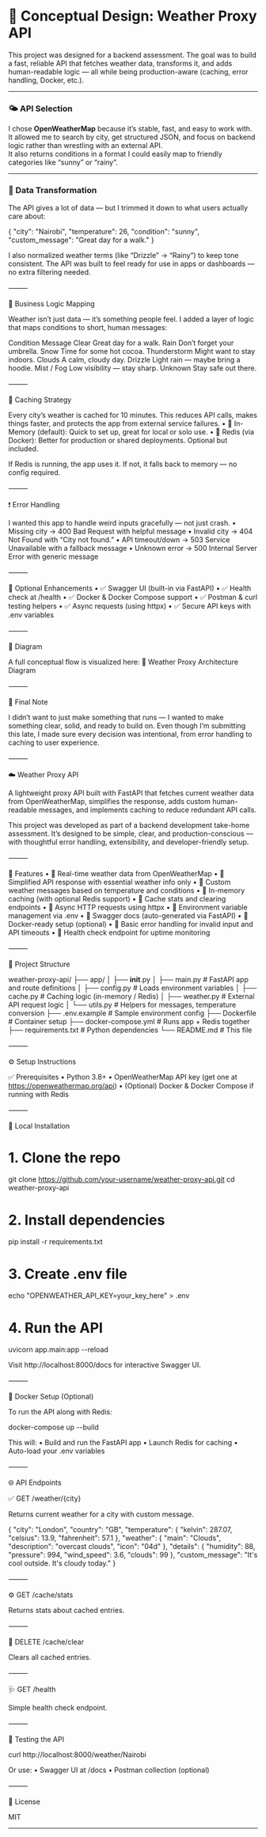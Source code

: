 # 📘 Conceptual Design: Weather Proxy API

This project was designed for a backend assessment. The goal was to build a fast, reliable API that fetches weather data, transforms it, and adds human-readable logic — all while being production-aware (caching, error handling, Docker, etc.).

---

### 🌤️ API Selection

I chose **OpenWeatherMap** because it’s stable, fast, and easy to work with. It allowed me to search by city, get structured JSON, and focus on backend logic rather than wrestling with an external API.  
It also returns conditions in a format I could easily map to friendly categories like “sunny” or “rainy”.

---

### 🔁 Data Transformation

The API gives a lot of data — but I trimmed it down to what users actually care about:


{
  "city": "Nairobi",
  "temperature": 26,
  "condition": "sunny",
  "custom_message": "Great day for a walk."
}

I also normalized weather terms (like “Drizzle” → “Rainy”) to keep tone consistent. The API was built to feel ready for use in apps or dashboards — no extra filtering needed.

⸻

🧠 Business Logic Mapping

Weather isn’t just data — it’s something people feel. I added a layer of logic that maps conditions to short, human messages:

Condition	Message
Clear	Great day for a walk.
Rain	Don’t forget your umbrella.
Snow	Time for some hot cocoa.
Thunderstorm	Might want to stay indoors.
Clouds	A calm, cloudy day.
Drizzle	Light rain — maybe bring a hoodie.
Mist / Fog	Low visibility — stay sharp.
Unknown	Stay safe out there.



⸻

💾 Caching Strategy

Every city’s weather is cached for 10 minutes. This reduces API calls, makes things faster, and protects the app from external service failures.
	•	🧠 In-Memory (default): Quick to set up, great for local or solo use.
	•	🧱 Redis (via Docker): Better for production or shared deployments. Optional but included.

If Redis is running, the app uses it. If not, it falls back to memory — no config required.

⸻

❗ Error Handling

I wanted this app to handle weird inputs gracefully — not just crash.
	•	Missing city → 400 Bad Request with helpful message
	•	Invalid city → 404 Not Found with “City not found.”
	•	API timeout/down → 503 Service Unavailable with a fallback message
	•	Unknown error → 500 Internal Server Error with generic message

⸻

🔧 Optional Enhancements
	•	✅ Swagger UI (built-in via FastAPI)
	•	✅ Health check at /health
	•	✅ Docker & Docker Compose support
	•	✅ Postman & curl testing helpers
	•	✅ Async requests (using httpx)
	•	✅ Secure API keys with .env variables

⸻

🧭 Diagram

A full conceptual flow is visualized here:
🔗 Weather Proxy Architecture Diagram

⸻

💬 Final Note

I didn’t want to just make something that runs — I wanted to make something clear, solid, and ready to build on. Even though I’m submitting this late, I made sure every decision was intentional, from error handling to caching to user experience.

⸻

☁️ Weather Proxy API

A lightweight proxy API built with FastAPI that fetches current weather data from OpenWeatherMap, simplifies the response, adds custom human-readable messages, and implements caching to reduce redundant API calls.

This project was developed as part of a backend development take-home assessment. It’s designed to be simple, clear, and production-conscious — with thoughtful error handling, extensibility, and developer-friendly setup.

⸻

🚀 Features
	•	🔹 Real-time weather data from OpenWeatherMap
	•	🔹 Simplified API response with essential weather info only
	•	🔹 Custom weather messages based on temperature and conditions
	•	🔹 In-memory caching (with optional Redis support)
	•	🔹 Cache stats and clearing endpoints
	•	🔹 Async HTTP requests using httpx
	•	🔹 Environment variable management via .env
	•	🔹 Swagger docs (auto-generated via FastAPI)
	•	🔹 Docker-ready setup (optional)
	•	🔹 Basic error handling for invalid input and API timeouts
	•	🔹 Health check endpoint for uptime monitoring

⸻

🧱 Project Structure

weather-proxy-api/
├── app/
│   ├── __init__.py
│   ├── main.py          # FastAPI app and route definitions
│   ├── config.py        # Loads environment variables
│   ├── cache.py         # Caching logic (in-memory / Redis)
│   ├── weather.py       # External API request logic
│   └── utils.py         # Helpers for messages, temperature conversion
├── .env.example         # Sample environment config
├── Dockerfile           # Container setup
├── docker-compose.yml   # Runs app + Redis together
├── requirements.txt     # Python dependencies
└── README.md            # This file



⸻

⚙️ Setup Instructions

✅ Prerequisites
	•	Python 3.8+
	•	OpenWeatherMap API key (get one at https://openweathermap.org/api)
	•	(Optional) Docker & Docker Compose if running with Redis

⸻

🔧 Local Installation

# 1. Clone the repo
git clone https://github.com/your-username/weather-proxy-api.git
cd weather-proxy-api

# 2. Install dependencies
pip install -r requirements.txt

# 3. Create .env file
echo "OPENWEATHER_API_KEY=your_key_here" > .env

# 4. Run the API
uvicorn app.main:app --reload

Visit http://localhost:8000/docs for interactive Swagger UI.

⸻

🐳 Docker Setup (Optional)

To run the API along with Redis:

docker-compose up --build

This will:
	•	Build and run the FastAPI app
	•	Launch Redis for caching
	•	Auto-load your .env variables

⸻

🌐 API Endpoints

✅ GET /weather/{city}

Returns current weather for a city with custom message.

{
  "city": "London",
  "country": "GB",
  "temperature": {
    "kelvin": 287.07,
    "celsius": 13.9,
    "fahrenheit": 57.1
  },
  "weather": {
    "main": "Clouds",
    "description": "overcast clouds",
    "icon": "04d"
  },
  "details": {
    "humidity": 88,
    "pressure": 994,
    "wind_speed": 3.6,
    "clouds": 99
  },
  "custom_message": "It's cool outside. It's cloudy today."
}



⸻

⚙️ GET /cache/stats

Returns stats about cached entries.

⸻

🧹 DELETE /cache/clear

Clears all cached entries.

⸻

🩺 GET /health

Simple health check endpoint.

⸻

🧪 Testing the API

curl http://localhost:8000/weather/Nairobi

Or use:
	•	Swagger UI at /docs
	•	Postman collection (optional)

⸻

📜 License

MIT

---

